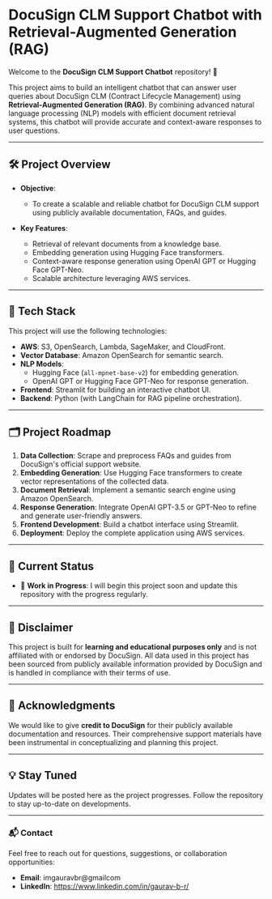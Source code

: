 # DocuSign CLM Support Chatbot with Retrieval-Augmented Generation (RAG)

Welcome to the **DocuSign CLM Support Chatbot** repository! 🚀

This project aims to build an intelligent chatbot that can answer user queries about DocuSign CLM (Contract Lifecycle Management) using **Retrieval-Augmented Generation (RAG)**. By combining advanced natural language processing (NLP) models with efficient document retrieval systems, this chatbot will provide accurate and context-aware responses to user questions.

---

## 🛠️ **Project Overview**
- **Objective**: 
  - To create a scalable and reliable chatbot for DocuSign CLM support using publicly available documentation, FAQs, and guides.
  
- **Key Features**:
  - Retrieval of relevant documents from a knowledge base.
  - Embedding generation using Hugging Face transformers.
  - Context-aware response generation using OpenAI GPT or Hugging Face GPT-Neo.
  - Scalable architecture leveraging AWS services.

---

## 🔧 **Tech Stack**
This project will use the following technologies:
- **AWS**: S3, OpenSearch, Lambda, SageMaker, and CloudFront.
- **Vector Database**: Amazon OpenSearch for semantic search.
- **NLP Models**:
  - Hugging Face (`all-mpnet-base-v2`) for embedding generation.
  - OpenAI GPT or Hugging Face GPT-Neo for response generation.
- **Frontend**: Streamlit for building an interactive chatbot UI.
- **Backend**: Python (with LangChain for RAG pipeline orchestration).

---

## 🗂️ **Project Roadmap**
1. **Data Collection**: Scrape and preprocess FAQs and guides from DocuSign's official support website.
2. **Embedding Generation**: Use Hugging Face transformers to create vector representations of the collected data.
3. **Document Retrieval**: Implement a semantic search engine using Amazon OpenSearch.
4. **Response Generation**: Integrate OpenAI GPT-3.5 or GPT-Neo to refine and generate user-friendly answers.
5. **Frontend Development**: Build a chatbot interface using Streamlit.
6. **Deployment**: Deploy the complete application using AWS services.

---

## 📅 **Current Status**
- 🚧 **Work in Progress**: I will begin this project soon and update this repository with the progress regularly.

---

## 📜 **Disclaimer**
This project is built for **learning and educational purposes only** and is not affiliated with or endorsed by DocuSign. All data used in this project has been sourced from publicly available information provided by DocuSign and is handled in compliance with their terms of use.

---

## 🙌 **Acknowledgments**
We would like to give **credit to DocuSign** for their publicly available documentation and resources. Their comprehensive support materials have been instrumental in conceptualizing and planning this project.

---

## 💡 **Stay Tuned**
Updates will be posted here as the project progresses. Follow the repository to stay up-to-date on developments.

---

### 📬 **Contact**
Feel free to reach out for questions, suggestions, or collaboration opportunities:
- **Email**: imgauravbr@gmailcom
- **LinkedIn**: https://www.linkedin.com/in/gaurav-b-r/
